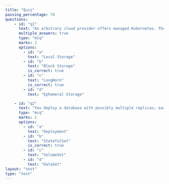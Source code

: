 ```yaml
---
title: "Quiz"
passing_percentage: 70
questions:
    - id: "q1"
      text: "An arbitrary cloud provider offers managed Kubernetes. There a customer wants to deploy a database with a single replica. Which storage solutions would you generally recommend for production use?"
      multiple_answers: true
      type: "mcq"
      marks: 2
      options:
        - id: "a"
          text: "Local Storage"
        - id: "b"
          text: "Block Storage"
          is_correct: true
        - id: "c"
          text: "LongHorn"
          is_correct: true
        - id: "d"
          text: "Ephemeral Storage"

    - id: "q2"
      text: "You deploy a database with possibly multiple replicas; each replica should get its volume. Which of the following options do you use?"
      type: "mcq"
      marks: 2
      options:
        - id: "a"
          text: "Deployment"
        - id: "b"
          text: "StatefulSet"
          is_correct: true
        - id: "c"
          text: "VolumeSet"
        - id: "d"
          text: "DataSet"
layout: "test"
type: "test"
---
```

